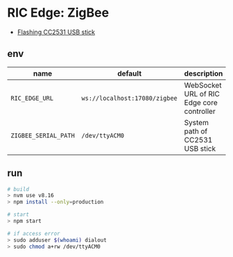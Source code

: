 # RIC Edge: ZigBee

 - [Flashing CC2531 USB stick](https://www.zigbee2mqtt.io/getting_started/flashing_the_cc2531.html)

## env

| name                      | default                                   | description
| ------------------------- | ----------------------------------------- | --------------------------------- 
| `RIC_EDGE_URL`            | `ws://localhost:17080/zigbee`             | WebSocket URL of RIC Edge core controller
| `ZIGBEE_SERIAL_PATH`      | `/dev/ttyACM0`                            | System path of CC2531 USB stick

## run

```sh
# build
> nvm use v8.16
> npm install --only=production

# start
> npm start

# if access error
> sudo adduser $(whoami) dialout
> sudo chmod a+rw /dev/ttyACM0

```
